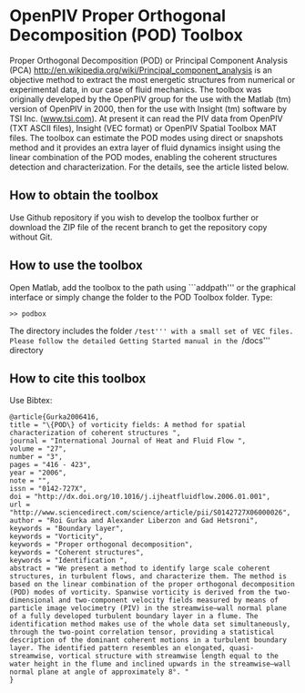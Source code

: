 OpenPIV Proper Orthogonal Decomposition (POD) Toolbox
=====================================================

Proper Orthogonal Decomposition (POD) or Principal Component Analysis (PCA) http://en.wikipedia.org/wiki/Principal_component_analysis is an objective method to extract the most energetic structures from numerical or experimental data, in our case of fluid mechanics. The toolbox was originally developed by the OpenPIV group for the use with the Matlab (tm) version of OpenPIV in 2000, then for the use with Insight (tm) software by TSI Inc. (www.tsi.com). At present it can read the PIV data from OpenPIV (TXT ASCII files), Insight (VEC format) or OpenPIV Spatial Toolbox MAT files. The toolbox can estimate the POD modes using direct or snapshots method and it provides an extra layer of fluid dynamics insight using the linear combination of the POD modes, enabling the coherent structures detection and characterization. For the details, see the article listed below.


How to obtain the toolbox
-------------------------

Use Github repository if you wish to develop the toolbox further or download the ZIP file of the recent branch to get the repository copy without Git. 


How to use the toolbox
----------------------

Open Matlab, add the toolbox to the path using ```addpath''' or the graphical interface or simply change the folder to the POD Toolbox folder. Type:

    >> podbox 
    
The directory includes the folder ```/test''' with a small set of VEC files. Please follow the detailed Getting Started manual in the ```/docs''' directory




How to cite this toolbox
------------------------

Use Bibtex:



    @article{Gurka2006416,
    title = "\{POD\} of vorticity fields: A method for spatial characterization of coherent structures ",
    journal = "International Journal of Heat and Fluid Flow ",
    volume = "27",
    number = "3",
    pages = "416 - 423",
    year = "2006",
    note = "",
    issn = "0142-727X",
    doi = "http://dx.doi.org/10.1016/j.ijheatfluidflow.2006.01.001",
    url = "http://www.sciencedirect.com/science/article/pii/S0142727X06000026",
    author = "Roi Gurka and Alexander Liberzon and Gad Hetsroni",
    keywords = "Boundary layer",
    keywords = "Vorticity",
    keywords = "Proper orthogonal decomposition",
    keywords = "Coherent structures",
    keywords = "Identification ",
    abstract = "We present a method to identify large scale coherent structures, in turbulent flows, and characterize them. The method is based on the linear combination of the proper orthogonal decomposition (POD) modes of vorticity. Spanwise vorticity is derived from the two-dimensional and two-component velocity fields measured by means of particle image velocimetry (PIV) in the streamwise–wall normal plane of a fully developed turbulent boundary layer in a flume. The identification method makes use of the whole data set simultaneously, through the two-point correlation tensor, providing a statistical description of the dominant coherent motions in a turbulent boundary layer. The identified pattern resembles an elongated, quasi-streamwise, vortical structure with streamwise length equal to the water height in the flume and inclined upwards in the streamwise–wall normal plane at angle of approximately 8°. "
    }



